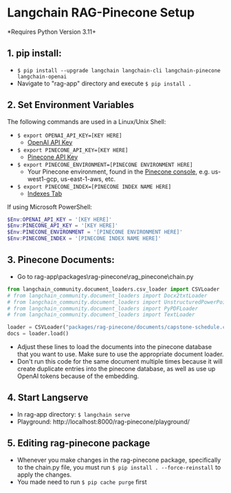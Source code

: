 # Langchain RAG-Pinecone Setup
\*Requires Python Version 3.11+
## 1. pip install:
- `$ pip install --upgrade langchain langchain-cli langchain-pinecone langchain-openai`
- Navigate to "rag-app" directory and execute `$ pip install .`
## 2. Set Environment Variables
The following commands are used in a Linux/Unix Shell:
- `$ export OPENAI_API_KEY=[KEY HERE]`
	- [OpenAI API Key](https://platform.openai.com/api-keys)
- `$ export PINECONE_API_KEY=[KEY HERE]`
	- [Pinecone API Key](https://docs.pinecone.io/guides/getting-started/authentication)
- `$ export PINECONE_ENVIRONMENT=[PINECONE ENVIRONMENT HERE]`
	- Your Pinecone environment, found in the [Pinecone console](https://app.pinecone.io/), e.g. us-west1-gcp, us-east-1-aws, etc.
- `$ export PINECONE_INDEX=[PINECONE INDEX NAME HERE]`
	- [Indexes Tab](https://app.pinecone.io/)

If using Microsoft PowerShell:
```powershell
$Env:OPENAI_API_KEY = '[KEY HERE]'
$Env:PINECONE_API_KEY = '[KEY HERE]'
$Env:PINECONE_ENVIRONMENT = '[PINECONE ENVIRONMENT HERE]'
$Env:PINECONE_INDEX = '[PINECONE INDEX NAME HERE]'
```
## 3. Pinecone Documents:
- Go to rag-app\\packages\\rag-pinecone\\rag_pinecone\\chain.py
```python
from langchain_community.document_loaders.csv_loader import CSVLoader
# from langchain_community.document_loaders import Docx2txtLoader
# from langchain_community.document_loaders import UnstructuredPowerPointLoader
# from langchain_community.document_loaders import PyPDFLoader
# from langchain_community.document_loaders import TextLoader

loader = CSVLoader("packages/rag-pinecone/documents/capstone-schedule.csv")
docs = loader.load()
```
- Adjust these lines to load the documents into the pinecone database that you want to use. Make sure to use the appropriate document loader. 
- Don't run this code for the same document multiple times because it will create duplicate entries into the pinecone database, as well as use up OpenAI tokens because of the embedding.
## 4. Start Langserve
- In rag-app directory: `$ langchain serve`
- Playground: http://localhost:8000/rag-pinecone/playground/
## 5. Editing rag-pinecone package
- Whenever you make changes in the rag-pinecone package, specifically to the chain.py file, you must run `$ pip install . --force-reinstall` to apply the changes.
- You made need to run `$ pip cache purge` first
